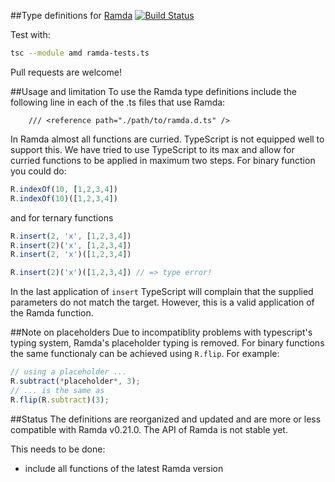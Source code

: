 ##Type definitions for [Ramda](https://github.com/ramda/ramda)
[![Build Status](https://travis-ci.org/donnut/typescript-ramda.svg?branch=master)](https://travis-ci.org/donnut/typescript-ramda)

Test with:
```bash
tsc --module amd ramda-tests.ts
```

Pull requests are welcome!

##Usage and limitation
To use the Ramda type definitions include the following line in each of the .ts files
that use Ramda:
```
    /// <reference path="./path/to/ramda.d.ts" />
```

In Ramda almost all functions are curried. TypeScript is not equipped well to support
this. We have tried to use TypeScript to its max and allow for curried functions
to be applied in maximum two steps. For binary function you could do:

```javascript
R.indexOf(10, [1,2,3,4])
R.indexOf(10)([1,2,3,4])
```
and for ternary functions
```javascript
R.insert(2, 'x', [1,2,3,4])
R.insert(2)('x', [1,2,3,4])
R.insert(2, 'x')([1,2,3,4])

R.insert(2)('x')([1,2,3,4]) // => type error!
```

In the last application of `insert` TypeScript will complain that the supplied parameters do not match the target. However, this is a valid application of the Ramda function.

##Note on placeholders
Due to incompatiblity problems with typescript's typing system, Ramda's placeholder typing is removed. For binary functions the same functionaly
can be achieved using `R.flip`. For example:
```typescript
// using a placeholder ...
R.subtract(*placeholder*, 3);
// ... is the same as
R.flip(R.subtract)(3);
```

##Status
The definitions are reorganized and updated and are more or less compatible with Ramda v0.21.0. The API of Ramda is not stable yet.

This needs to be done:
- include all functions of the latest Ramda version
